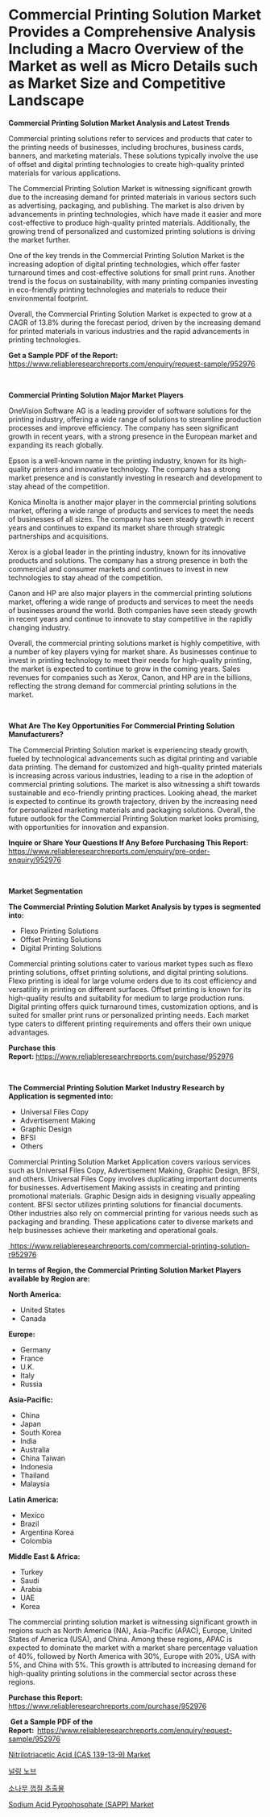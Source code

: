 <p><h1>Commercial Printing Solution Market Provides a Comprehensive Analysis Including a Macro Overview of the Market as well as Micro Details such as Market Size and Competitive Landscape</h1></p><p><strong>Commercial Printing Solution Market Analysis and Latest Trends</strong></p>
<p><p>Commercial printing solutions refer to services and products that cater to the printing needs of businesses, including brochures, business cards, banners, and marketing materials. These solutions typically involve the use of offset and digital printing technologies to create high-quality printed materials for various applications.</p><p>The Commercial Printing Solution Market is witnessing significant growth due to the increasing demand for printed materials in various sectors such as advertising, packaging, and publishing. The market is also driven by advancements in printing technologies, which have made it easier and more cost-effective to produce high-quality printed materials. Additionally, the growing trend of personalized and customized printing solutions is driving the market further.</p><p>One of the key trends in the Commercial Printing Solution Market is the increasing adoption of digital printing technologies, which offer faster turnaround times and cost-effective solutions for small print runs. Another trend is the focus on sustainability, with many printing companies investing in eco-friendly printing technologies and materials to reduce their environmental footprint.</p><p>Overall, the Commercial Printing Solution Market is expected to grow at a CAGR of 13.8% during the forecast period, driven by the increasing demand for printed materials in various industries and the rapid advancements in printing technologies.</p></p>
<p><strong>Get a Sample PDF of the Report:&nbsp;</strong> <a href="https://www.reliableresearchreports.com/enquiry/request-sample/952976">https://www.reliableresearchreports.com/enquiry/request-sample/952976</a></p>
<p>&nbsp;</p>
<p><strong>Commercial Printing Solution Major Market Players</strong></p>
<p><p>OneVision Software AG is a leading provider of software solutions for the printing industry, offering a wide range of solutions to streamline production processes and improve efficiency. The company has seen significant growth in recent years, with a strong presence in the European market and expanding its reach globally.</p><p>Epson is a well-known name in the printing industry, known for its high-quality printers and innovative technology. The company has a strong market presence and is constantly investing in research and development to stay ahead of the competition.</p><p>Konica Minolta is another major player in the commercial printing solutions market, offering a wide range of products and services to meet the needs of businesses of all sizes. The company has seen steady growth in recent years and continues to expand its market share through strategic partnerships and acquisitions.</p><p>Xerox is a global leader in the printing industry, known for its innovative products and solutions. The company has a strong presence in both the commercial and consumer markets and continues to invest in new technologies to stay ahead of the competition.</p><p>Canon and HP are also major players in the commercial printing solutions market, offering a wide range of products and services to meet the needs of businesses around the world. Both companies have seen steady growth in recent years and continue to innovate to stay competitive in the rapidly changing industry.</p><p>Overall, the commercial printing solutions market is highly competitive, with a number of key players vying for market share. As businesses continue to invest in printing technology to meet their needs for high-quality printing, the market is expected to continue to grow in the coming years. Sales revenues for companies such as Xerox, Canon, and HP are in the billions, reflecting the strong demand for commercial printing solutions in the market.</p></p>
<p>&nbsp;</p>
<p><strong>What Are The Key Opportunities For Commercial Printing Solution Manufacturers?</strong></p>
<p><p>The Commercial Printing Solution market is experiencing steady growth, fueled by technological advancements such as digital printing and variable data printing. The demand for customized and high-quality printed materials is increasing across various industries, leading to a rise in the adoption of commercial printing solutions. The market is also witnessing a shift towards sustainable and eco-friendly printing practices. Looking ahead, the market is expected to continue its growth trajectory, driven by the increasing need for personalized marketing materials and packaging solutions. Overall, the future outlook for the Commercial Printing Solution market looks promising, with opportunities for innovation and expansion.</p></p>
<p><strong>Inquire or Share Your Questions If Any Before Purchasing This Report:</strong> <a href="https://www.reliableresearchreports.com/enquiry/pre-order-enquiry/952976">https://www.reliableresearchreports.com/enquiry/pre-order-enquiry/952976</a></p>
<p>&nbsp;</p>
<p><strong>Market Segmentation</strong></p>
<p><strong>The Commercial Printing Solution Market Analysis by types is segmented into:</strong></p>
<p><ul><li>Flexo Printing Solutions</li><li>Offset Printing Solutions</li><li>Digital Printing Solutions</li></ul></p>
<p><p>Commercial printing solutions cater to various market types such as flexo printing solutions, offset printing solutions, and digital printing solutions. Flexo printing is ideal for large volume orders due to its cost efficiency and versatility in printing on different surfaces. Offset printing is known for its high-quality results and suitability for medium to large production runs. Digital printing offers quick turnaround times, customization options, and is suited for smaller print runs or personalized printing needs. Each market type caters to different printing requirements and offers their own unique advantages.</p></p>
<p><strong>Purchase this Report:&nbsp;</strong><a href="https://www.reliableresearchreports.com/purchase/952976">https://www.reliableresearchreports.com/purchase/952976</a></p>
<p>&nbsp;</p>
<p><strong>The Commercial Printing Solution Market Industry Research by Application is segmented into:</strong></p>
<p><ul><li>Universal Files Copy</li><li>Advertisement Making</li><li>Graphic Design</li><li>BFSI</li><li>Others</li></ul></p>
<p><p>Commercial Printing Solution Market Application covers various services such as Universal Files Copy, Advertisement Making, Graphic Design, BFSI, and others. Universal Files Copy involves duplicating important documents for businesses. Advertisement Making assists in creating and printing promotional materials. Graphic Design aids in designing visually appealing content. BFSI sector utilizes printing solutions for financial documents. Other industries also rely on commercial printing for various needs such as packaging and branding. These applications cater to diverse markets and help businesses achieve their marketing and operational goals.</p></p>
<p><a href="https://www.reliableresearchreports.com/commercial-printing-solution-r952976">&nbsp;https://www.reliableresearchreports.com/commercial-printing-solution-r952976</a></p>
<p><strong>In terms of Region, the Commercial Printing Solution Market Players available by Region are:</strong></p>
<p>
    <p> <strong> North America: </strong>
        <ul>
            <li>United States</li>
            <li>Canada</li>
        </ul>
        </p> 
    <p> <strong> Europe: </strong>
        <ul>
            <li>Germany</li>
            <li>France</li>
            <li>U.K.</li>
            <li>Italy</li>
            <li>Russia</li>
        </ul>
        </p> 
    <p> <strong> Asia-Pacific: </strong>
        <ul>
            <li>China</li>
            <li>Japan</li>
            <li>South Korea</li>
            <li>India</li>
            <li>Australia</li>
            <li>China Taiwan</li>
            <li>Indonesia</li>
            <li>Thailand</li>
            <li>Malaysia</li>
        </ul>
        </p> 
    <p> <strong> Latin America: </strong>
        <ul>
            <li>Mexico</li>
            <li>Brazil</li>
            <li>Argentina Korea</li>
            <li>Colombia</li>
        </ul>
        </p> 
    <p> <strong> Middle East & Africa: </strong>
        <ul>
            <li>Turkey</li>
            <li>Saudi</li>
            <li>Arabia</li>
            <li>UAE</li>
            <li>Korea</li>
        </ul>
    </p>
    </p>
<p><p>The commercial printing solution market is witnessing significant growth in regions such as North America (NA), Asia-Pacific (APAC), Europe, United States of America (USA), and China. Among these regions, APAC is expected to dominate the market with a market share percentage valuation of 40%, followed by North America with 30%, Europe with 20%, USA with 5%, and China with 5%. This growth is attributed to increasing demand for high-quality printing solutions in the commercial sector across these regions.</p></p>
<p><strong>Purchase this Report: </strong><a href="https://www.reliableresearchreports.com/purchase/952976">https://www.reliableresearchreports.com/purchase/952976</a></p>
<p>&nbsp;<strong>Get a Sample PDF of the Report:&nbsp;&nbsp;</strong><a href="https://www.reliableresearchreports.com/enquiry/request-sample/952976">https://www.reliableresearchreports.com/enquiry/request-sample/952976</a></p>
<p><strong></strong></p>
<p><p><a href="https://www.linkedin.com/pulse/insights-nitrilotriacetic-acid-cas-139-13-9-market-size-analysing-zneff?trackingId=ey2vyLPH324M7aoT9k8q5w%3D%3D">Nitrilotriacetic Acid (CAS 139-13-9) Market</a></p><p><a href="https://medium.com/@bustersipes981/%EB%92%A4%ED%8B%80%EB%A6%B0-%EC%A1%B0%EC%A0%88%EC%8B%9D-%EB%A7%88%EC%B0%B0%EC%9E%A1%EB%82%B4-%EC%8B%9C%EC%9E%A5-%EA%B7%9C%EB%AA%A8-%EB%B0%8F-%EC%8B%9C%EC%9E%A5-%EB%8F%99%ED%96%A5-%EC%82%B0%EC%97%85-%EA%B0%9C%EC%9A%94-%EC%A0%84%EB%B0%98-2024%EB%85%84%EB%B6%80%ED%84%B0-2031%EB%85%84%EA%B9%8C%EC%A7%80-4416c77df8d7">널링 노브</a></p><p><a href="https://github.com/RonSpencer61/Market-Research-Report-List-1/blob/main/487097351773.md">소나무 껍질 추출물</a></p><p><a href="https://www.linkedin.com/pulse/sodium-acid-pyrophosphate-sapp-market-growth-trends-covid-19-eeo7e?trackingId=5xU8R77Fi%2Bd4Udw5NP6rIA%3D%3D">Sodium Acid Pyrophosphate (SAPP) Market</a></p></p>